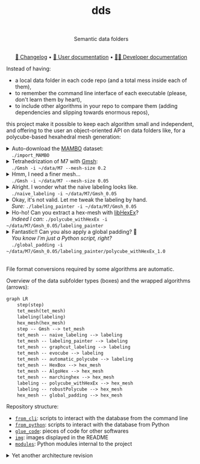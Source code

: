 <div align="center">
  <h1>dds</h1><br/>
  <p>Semantic data folders</p><br/>
  <a href="https://github.com/LIHPC-Computational-Geometry/HexMeshWorkshop/blob/main/CHANGELOG.md">🔄 Changelog</a> • <a href="https://github.com/LIHPC-Computational-Geometry/HexMeshWorkshop/wiki/User-documentation">📖 User documentation</a> • <a href="https://github.com/LIHPC-Computational-Geometry/HexMeshWorkshop/wiki/Developer-documentation">🧑‍💻 Developer documentation</a>
</div>

Instead of having:
- a local data folder in each code repo (and a total mess inside each of them),
- to remember the command line interface of each executable (please, don't learn them by heart),
- to include other algorithms in your repo to compare them (adding dependencies and slipping towards enormous repos),

this project make it possible to keep each algorithm small and independent, and offering to the user an object-oriented API on data folders like, for a polycube-based hexahedral mesh generation:

<!-- import_MAMBO -->

<details>
<summary>
    Auto-download the <a href="https://gitlab.com/franck.ledoux/mambo">MAMBO</a> dataset:<br/>
    &emsp;<code>./import_MAMBO</code>
</summary>

```diff
  📂~/data
+   📁B0
+   📁B1
+   ...
+   📁S45
```

</details>

<!-- Gmsh -->

<details>
<summary>
    Tetrahedrization of M7 with <a href="http://gmsh.info/">Gmsh</a>:<br/>
    &emsp;<code>./Gmsh -i ~/data/M7 --mesh-size 0.2</code>
</summary>

<table>
<tr><td>

```diff
  📂~/data
    📂M7
+     📂Gmsh_0.2
+       📄tet.mesh
+       📄surface.obj
```

</td><td><img src="img/Gmsh_coarse.png" style="height: 20em" alt="coarse mesh of the M7 model"/></td></tr>
</table>

</details>

<!-- Gmsh, finer mesh -->

<details>
<summary>
    Hmm, I need a finer mesh...</a><br/>
    &emsp;<code>./Gmsh -i ~/data/M7 --mesh-size 0.05</code>
</summary>

<table>
<tr><td>

```diff
  📂~/data
    📂M7
      📁Gmsh_0.2
+     📂Gmsh_0.05
+       📄tet.mesh
+       📄surface.obj
```

</td><td><img src="img/Gmsh_fine.png" style="height: 20em" alt="fine mesh of the M7 model"/></td></tr>
</table>

</details>

<!-- naive_labeling -->

<details> 
<summary>
    Alright. I wonder what the naive labeling looks like.</a><br/>
    &emsp;<code>./naive_labeling -i ~/data/M7/Gmsh_0.05</code>
</summary>

<table>
<tr><td>

```diff
  📂~/data
    📂M7
      📁Gmsh_0.2
      📂Gmsh_0.05
+       📂naive_labeling
+         📄surface_labeling.txt
        📄tet.mesh
        📄surface.obj
```

</td><td><img src="img/naive_labeling.png" style="height: 20em" alt="naive labeling computed on the tetrahedral mesh"/></td></tr>
</table>

</details>

<!-- labeling_painter -->

<details> 
<summary>
    Okay, it's not valid. Let me tweak the labeling by hand.</a><br/>
    &emsp;<em>Sure:</em> <code>./labeling_painter -i ~/data/M7/Gmsh_0.05</code>
</summary>

<table>
<tr><td>

```diff
  📂~/data
    📂M7
      📁Gmsh_0.2
      📂Gmsh_0.05
        📁naive_labeling
+       📂labeling_painter
+         📄surface_labeling.txt
        📄tet.mesh
        📄surface.obj
```

</td><td><img src="img/labeling_painter.png" style="height: 20em" alt="a labeling obtained with labeling_painter"/></td></tr>
</table>

</details>

</details>

<!-- polycube_withHexEx -->

<details> 
<summary>
    Ho-ho! Can you extract a hex-mesh with <a href="https://www.graphics.rwth-aachen.de/software/libHexEx/">libHexEx</a>?<br/>
    &emsp;<em>Indeed I can:</em> <code>./polycube_withHexEx -i ~/data/M7/Gmsh_0.05/labeling_painter</code>
</summary>

<table>
<tr><td>

```diff
  📂~/data
    📂M7
      📁Gmsh_0.2
      📂Gmsh_0.05
        📁naive_labeling
        📂labeling_painter
+         📂polycube_withHexEx_1.0
+           📄hex.mesh
          📄surface_labeling.txt
        📄tet.mesh
        📄surface.obj
```

</td><td><img src="img/polycube_withHexEx.png" style="height: 20em" alt="hexmesh obtained with polycube_withHexEx"/></td></tr>
</table>

</details>

<!-- global_padding -->

<details> 
<summary>
    Fantastic!! Can you also apply a global padding? 🥺<br/>
    &emsp;<em>You know I'm just a Python script, right?</em><br/>
    &emsp;<code>./global_padding -i ~/data/M7/Gmsh_0.05/labeling_painter/polycube_withHexEx_1.0</code>
</summary>

<table>
<tr><td>

```diff
  📂~/data
    📂M7
      📁Gmsh_0.2
      📂Gmsh_0.05
        📁naive_labeling
        📂labeling_painter
          📂polycube_withHexEx_1.0
+           📂global_padding
+             📄hex.mesh
            📄hex.mesh
          📄surface_labeling.txt
        📄tet.mesh
        📄surface.obj
```

</td><td><img src="img/global_padding.png" style="height: 20em" alt="hexmesh post-processed with a global padding"/></td></tr>
</table>

</details><br/>

File format conversions required by some algorithms are automatic.

Overview of the data subfolder types (boxes) and the wrapped algorithms (arrows):

```mermaid
graph LR
    step(step)
    tet_mesh(tet_mesh)
    labeling(labeling)
    hex_mesh(hex_mesh)
    step -- Gmsh --> tet_mesh
    tet_mesh -- naive_labeling --> labeling
    tet_mesh -- labeling_painter --> labeling
    tet_mesh -- graphcut_labeling --> labeling
    tet_mesh -- evocube --> labeling
    tet_mesh -- automatic_polycube --> labeling
    tet_mesh -- HexBox --> hex_mesh
    tet_mesh -- AlgoHex --> hex_mesh
    tet_mesh -- marchinghex --> hex_mesh
    labeling -- polycube_withHexEx --> hex_mesh
    labeling -- robustPolycube --> hex_mesh
    hex_mesh -- global_padding --> hex_mesh
```

Repository structure:
- [`from_cli`](from_cli/): scripts to interact with the database from the command line
- [`from_python`](from_python/): scripts to interact with the database from Python
- [`glue_code`](glue_code/): pieces of code for other softwares
- [`img`](img/): images displayed in the README
- [`modules`](modules/): Python modules internal to the project

<details>
<summary>Yet another architecture revision</summary>

Idea: declarative approach, infrastructure-as-code (like Terraform).
Instead of editing Python scripts to describe data subfolder types and algorithms,
we would rely on YAML files :
- `data_subfolder_types/*.yml` : a type of data subfolder. interpret a folder as an object. description of the expected filenames inside
- `algorithms/*.yml` : an wrapper around an executable, working on a specific data subfolder type

There will be Python script for optional pre- and post-processing for algorithms, as well as for custom algorithms (not based on an external executable)

Then we would have a `dds.py` that parse the necessary YAML files for the given instructions, eg:
- run an algorithm: `./dds.py run <algo_name> <input_folder>`
- print children of a given data subfolder: `./dds.py children <input_folder>`
- print history of a given data subfolder: `./dds.py history <input_folder>`
- list all data subfolder folder types: `./dds.py types list`
- print info about a specific data subfolder type: `./dds.py types info <type_name>`
- list all algorithms: `./dds.py algos list`
- print info about a specific algorithm: `./dds.py algos info <algo_name>`

Remaining design choices:
- (algorithms) how to transmit CLI arguments to pre/post processing Python script? In order to choose between keeping/deleting debug files
- (data subfolder types) how to describe views? A `<data-subfolder-type>.<view-name>.yml` next to the `<data-subfolder-type>.yml`?
- (data subfolder types) how to have an equivalent of `labeling.get_labeling_stats_dict()`, `labeling.has_valid_labeling()`... Some algorithms should be defined as a Python script

Note:
- (algorithms) to access a file in the (grand)parent folder, we no longer specify the reverse depth. We need to go up until the filename in found, and potentially restrict 2 data subfolder types to use the same filename and filename keyword.

</details>